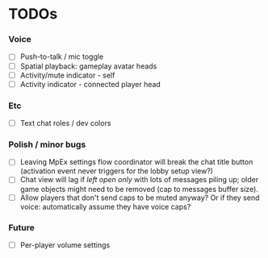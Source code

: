 ﻿# TODOs

### Voice

- [ ] Push-to-talk / mic toggle
- [ ] Spatial playback: gameplay avatar heads
- [ ] Activity/mute indicator - self
- [ ] Activity indicator - connected player head

### Etc

- [ ] Text chat roles / dev colors

### Polish / minor bugs

- [ ] Leaving MpEx settings flow coordinator will break the chat title button (activation event never triggers for the lobby setup view?)
- [ ] Chat view will lag if *left open only* with lots of messages piling up; older game objects might need to be removed (cap to messages buffer size).
- [ ] Allow players that don't send caps to be muted anyway? Or if they send voice: automatically assume they have voice caps?

### Future

- [ ] Per-player volume settings